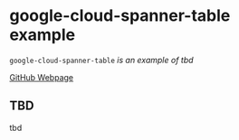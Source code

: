 # google-cloud-spanner-table example

`google-cloud-spanner-table`  _is an example of
tbd_

[GitHub Webpage](https://jeffdecola.github.io/my-go-examples/)

## TBD

tbd
